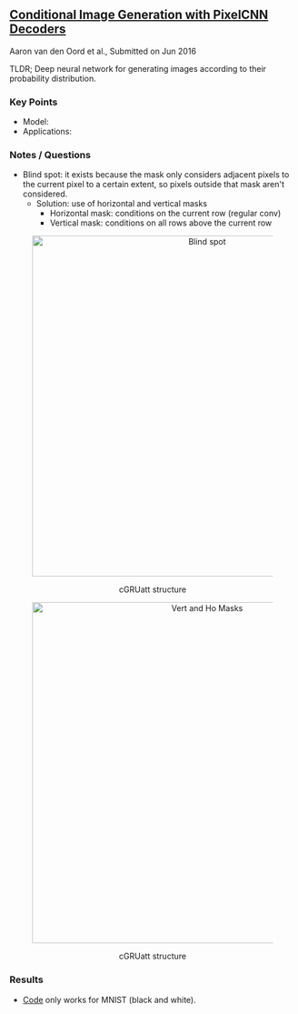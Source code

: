 ## [Conditional Image Generation with PixelCNN Decoders](https://arxiv.org/abs/1606.05328)
Aaron van den Oord et al., Submitted on Jun 2016

TLDR; Deep neural network for generating images according to their probability distribution.

### Key Points
* Model: 
* Applications:


### Notes / Questions
* Blind spot: it exists because the mask only considers adjacent pixels to the current pixel to a certain extent, so pixels outside that mask aren't considered.
   * Solution: use of horizontal and vertical masks
      * Horizontal mask: conditions on the current row (regular conv)
      * Vertical mask: conditions on all rows above the current row

<figure>
<p align="center">
<img src="https://github.com/gcunhase/PaperNotes/blob/master/notes/imgs/pixelcnn_blind_spot.png" width="600" alt="Blind spot">
<figcaption><p align="center">cGRUatt structure</p></figcaption>
</p>
<p align="center">
<img src="https://github.com/gcunhase/PaperNotes/blob/master/notes/imgs/pixelcnn_vert_ho_masks.png" width="600" alt="Vert and Ho Masks">
<figcaption><p align="center">cGRUatt structure</p></figcaption>
</p>
</figure>


### Results
* [Code](https://github.com/anantzoid/Conditional-PixelCNN-decoder) only works for MNIST (black and white).
